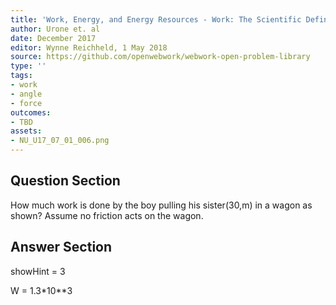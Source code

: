 ```yaml
---
title: 'Work, Energy, and Energy Resources - Work: The Scientific Definition'
author: Urone et. al
date: December 2017
editor: Wynne Reichheld, 1 May 2018
source: https://github.com/openwebwork/webwork-open-problem-library
type: ''
tags:
- work
- angle
- force
outcomes:
- TBD
assets:
- NU_U17_07_01_006.png
---
```


## Question Section 

How much work is done by the boy pulling his sister(30,m) in a wagon as shown? Assume no friction acts on the wagon.


## Answer Section

showHint = 3

W = 1.3*10**3